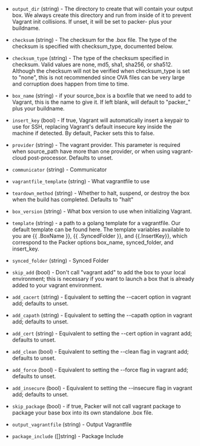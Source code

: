 <!-- Code generated from the comments of the Config struct in builder/vagrant/builder.go; DO NOT EDIT MANUALLY -->

-   `output_dir` (string) - The directory to create that will contain your output box. We always
    create this directory and run from inside of it to prevent Vagrant init
    collisions. If unset, it will be set to packer- plus your buildname.
    
-   `checksum` (string) - The checksum for the .box file. The type of the checksum is specified
    with checksum_type, documented below.
    
-   `checksum_type` (string) - The type of the checksum specified in checksum. Valid values are none,
    md5, sha1, sha256, or sha512. Although the checksum will not be verified
    when checksum_type is set to "none", this is not recommended since OVA
    files can be very large and corruption does happen from time to time.
    
-   `box_name` (string) - if your source_box is a boxfile that we need to add to Vagrant, this is
    the name to give it. If left blank, will default to "packer_" plus your
    buildname.
    
-   `insert_key` (bool) - If true, Vagrant will automatically insert a keypair to use for SSH,
    replacing Vagrant's default insecure key inside the machine if detected.
    By default, Packer sets this to false.
    
-   `provider` (string) - The vagrant provider.
    This parameter is required when source_path have more than one provider,
    or when using vagrant-cloud post-processor. Defaults to unset.
    
-   `communicator` (string) - Communicator
-   `vagrantfile_template` (string) - What vagrantfile to use
    
-   `teardown_method` (string) - Whether to halt, suspend, or destroy the box when the build has
    completed. Defaults to "halt"
    
-   `box_version` (string) - What box version to use when initializing Vagrant.
    
-   `template` (string) - a path to a golang template for a vagrantfile. Our default template can
    be found here. The template variables available to you are
    {{ .BoxName }}, {{ .SyncedFolder }}, and {{.InsertKey}}, which
    correspond to the Packer options box_name, synced_folder, and insert_key.
    
-   `synced_folder` (string) - Synced Folder
-   `skip_add` (bool) - Don't call "vagrant add" to add the box to your local environment; this
    is necessary if you want to launch a box that is already added to your
    vagrant environment.
    
-   `add_cacert` (string) - Equivalent to setting the
    --cacert
    option in vagrant add; defaults to unset.
    
-   `add_capath` (string) - Equivalent to setting the
    --capath option
    in vagrant add; defaults to unset.
    
-   `add_cert` (string) - Equivalent to setting the
    --cert option in
    vagrant add; defaults to unset.
    
-   `add_clean` (bool) - Equivalent to setting the
    --clean flag in
    vagrant add; defaults to unset.
    
-   `add_force` (bool) - Equivalent to setting the
    --force flag in
    vagrant add; defaults to unset.
    
-   `add_insecure` (bool) - Equivalent to setting the
    --insecure flag in
    vagrant add; defaults to unset.
    
-   `skip_package` (bool) - if true, Packer will not call vagrant package to
    package your base box into its own standalone .box file.
    
-   `output_vagrantfile` (string) - Output Vagrantfile
-   `package_include` ([]string) - Package Include
